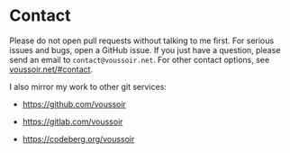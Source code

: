 Contact
=======

Please do not open pull requests without talking to me first. For serious issues and bugs, open a GitHub issue. If you just have a question, please send an email to `contact@voussoir.net`. For other contact options, see [voussoir.net/#contact](https://voussoir.net/#contact).

I also mirror my work to other git services:

- https://github.com/voussoir

- https://gitlab.com/voussoir

- https://codeberg.org/voussoir
